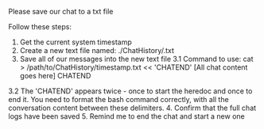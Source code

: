 Please save our chat to a txt file

Follow these steps:

1. Get the current system timestamp
2. Create a new text file named: ./ChatHistory/<system-timestamp>.txt
3. Save all of our messages into the new text file
  3.1  Command to use: 
  cat > /path/to/ChatHistory/timestamp.txt << 'CHATEND'
  [All chat content goes here]
  CHATEND

  3.2 The 'CHATEND' appears twice - once to start the heredoc and once to end it. You need to format the bash command correctly, with all the conversation
   content between these delimiters.
4. Confirm that the full chat logs have been saved
5. Remind me to end the chat and start a new one

